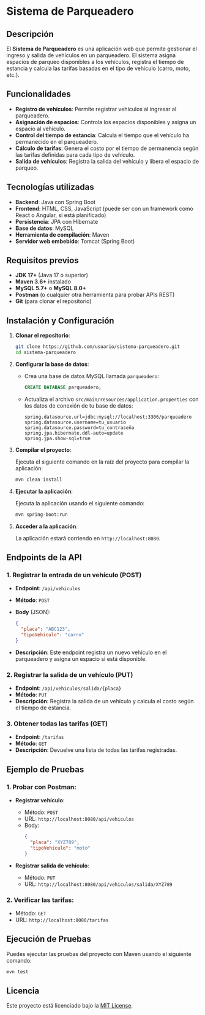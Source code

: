 
# Sistema de Parqueadero

## Descripción
El **Sistema de Parqueadero** es una aplicación web que permite gestionar el ingreso y salida de vehículos en un parqueadero. El sistema asigna espacios de parqueo disponibles a los vehículos, registra el tiempo de estancia y calcula las tarifas basadas en el tipo de vehículo (carro, moto, etc.).

## Funcionalidades
- **Registro de vehículos**: Permite registrar vehículos al ingresar al parqueadero.
- **Asignación de espacios**: Controla los espacios disponibles y asigna un espacio al vehículo.
- **Control del tiempo de estancia**: Calcula el tiempo que el vehículo ha permanecido en el parqueadero.
- **Cálculo de tarifas**: Genera el costo por el tiempo de permanencia según las tarifas definidas para cada tipo de vehículo.
- **Salida de vehículos**: Registra la salida del vehículo y libera el espacio de parqueo.

## Tecnologías utilizadas
- **Backend**: Java con Spring Boot
- **Frontend**: HTML, CSS, JavaScript (puede ser con un framework como React o Angular, si está planificado)
- **Persistencia**: JPA con Hibernate
- **Base de datos**: MySQL
- **Herramienta de compilación**: Maven
- **Servidor web embebido**: Tomcat (Spring Boot)

## Requisitos previos

- **JDK 17+** (Java 17 o superior)
- **Maven 3.6+** instalado
- **MySQL 5.7+** o **MySQL 8.0+**
- **Postman** (o cualquier otra herramienta para probar APIs REST)
- **Git** (para clonar el repositorio)

## Instalación y Configuración

1. **Clonar el repositorio**:

   ```bash
   git clone https://github.com/usuario/sistema-parqueadero.git
   cd sistema-parqueadero
   ```

2. **Configurar la base de datos**:
    - Crea una base de datos MySQL llamada `parqueadero`:

      ```sql
      CREATE DATABASE parqueadero;
      ```

    - Actualiza el archivo `src/main/resources/application.properties` con los datos de conexión de tu base de datos:

      ```properties
      spring.datasource.url=jdbc:mysql://localhost:3306/parqueadero
      spring.datasource.username=tu_usuario
      spring.datasource.password=tu_contraseña
      spring.jpa.hibernate.ddl-auto=update
      spring.jpa.show-sql=true
      ```

3. **Compilar el proyecto**:

   Ejecuta el siguiente comando en la raíz del proyecto para compilar la aplicación:

   ```bash
   mvn clean install
   ```

4. **Ejecutar la aplicación**:

   Ejecuta la aplicación usando el siguiente comando:

   ```bash
   mvn spring-boot:run
   ```

5. **Acceder a la aplicación**:

   La aplicación estará corriendo en `http://localhost:8080`.

## Endpoints de la API

### 1. Registrar la entrada de un vehículo (POST)
- **Endpoint**: `/api/vehiculos`
- **Método**: `POST`
- **Body** (JSON):

  ```json
  {
    "placa": "ABC123",
    "tipoVehiculo": "carro"
  }
  ```

- **Descripción**: Este endpoint registra un nuevo vehículo en el parqueadero y asigna un espacio si está disponible.

### 2. Registrar la salida de un vehículo (PUT)
- **Endpoint**: `/api/vehiculos/salida/{placa}`
- **Método**: `PUT`
- **Descripción**: Registra la salida de un vehículo y calcula el costo según el tiempo de estancia.

### 3. Obtener todas las tarifas (GET)
- **Endpoint**: `/tarifas`
- **Método**: `GET`
- **Descripción**: Devuelve una lista de todas las tarifas registradas.

## Ejemplo de Pruebas

### 1. Probar con Postman:

- **Registrar vehículo**:
    - Método: `POST`
    - URL: `http://localhost:8080/api/vehiculos`
    - Body:
      ```json
      {
        "placa": "XYZ789",
        "tipoVehiculo": "moto"
      }
      ```

- **Registrar salida de vehículo**:
    - Método: `PUT`
    - URL: `http://localhost:8080/api/vehiculos/salida/XYZ789`

### 2. Verificar las tarifas:

- Método: `GET`
- URL: `http://localhost:8080/tarifas`

## Ejecución de Pruebas

Puedes ejecutar las pruebas del proyecto con Maven usando el siguiente comando:

```bash
mvn test
```

## Licencia
Este proyecto está licenciado bajo la [MIT License](LICENSE).
